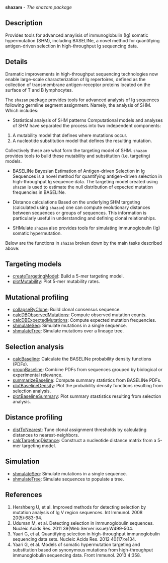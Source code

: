 





**shazam** - *The shazam package*

Description
--------------------

Provides tools for advanced anaylisis of immunoglobulin (Ig) somatic hypermutation 
(SHM), including BASELINe, a novel method for quantifying antigen-driven selection in 
high-throughput Ig sequencing data.



Details
-------------------

Dramatic improvements in high-throughput sequencing technologies now enable 
large-scale characterization of Ig repertoires, defined as the collection of transmembrane 
antigen-receptor proteins located on the surface of T and B lymphocytes.

The `shazam` package provides tools for advanced analysis of Ig sequences following 
germline segment assignment. Namely, the analysis of SHM. 
Which includes:
 
+ Statistical analysis of SHM patterns 
Computational models and analyses of SHM have separated the process 
into two independent components: 

1. A mutability model that defines where mutations occur.
1. A nucleotide substitution model that defines the resulting mutation.

Collectively these are what form the targeting model of SHM. `shazam` 
provides tools to build these mutability and substitution (i.e. targeting) 
models.

+ BASELINe 
Bayesian Estimation of Antigen-driven Selection in Ig Sequences is a 
novel method for quantifying antigen-driven selection in high-throughput
Ig sequence data. The targeting model created using `shazam` is used 
to estimate the null distribution of expected mutation frequencies in 
BASELINe.

+ Distance calculations 
Based on the underlying SHM targeting (calculated using `shazam`) one 
can compute evolutionary distances between sequences or groups of 
sequences. This information is particularly useful in understanding and 
defining clonal relationships.

+ SHMulate 
`shazam` also provides tools for simulating immunoglobulin (Ig) somatic hypermutation.
 

Below are the functions in `shazam` broken down by the main tasks described
above:

Targeting models
-------------------



+ [createTargetingModel](createTargetingModel.md):     Build a 5-mer targeting model.
+ [plotMutability](plotMutability.md):           Plot 5-mer mutability rates.


Mutational profiling
-------------------



+ [collapseByClone](collapseByClone.md):          Build clonal consensus sequence.
+ [calcDBObservedMutations](calcDBObservedMutations.md):  Compute observed mutation counts.
+ [calcDBExpectedMutations](calcDBExpectedMutations.md):  Compute expected mutation frequencies.
+ [shmulateSeq](shmulateSeq.md):              Simulate mutations in a single sequence.
+ [shmulateTree](shmulateTree.md):             Simulate mutations over a lineage tree.


Selection analysis
-------------------



+ [calcBaseline](calcBaseline.md):             Calculate the BASELINe probability
density functions (PDFs).
+ [groupBaseline](groupBaseline.md):            Combine PDFs from sequences grouped
by biological or experimental relevance.
+ [summarizeBaseline](summarizeBaseline.md):        Compute summary statistics from BASELINe PDFs.
+ [plotBaselineDensity](plotBaselineDensity.md):      Plot the probability density functions
resulting from selection analysis.
+ [plotBaselineSummary](plotBaselineSummary.md):      Plot summary stastistics resulting from 
selection analysis.


Distance profiling
-------------------



+ [distToNearest](distToNearest.md):            Tune clonal assignment thresholds by calculating 
distances to nearest-neighbors.
+ [calcTargetingDistance](calcTargetingDistance.md):    Construct a nucleotide distance matrix from a 
5-mer targeting model.


Simulation
-------------------



+  [shmulateSeq](shmulateSeq.md):                Simulate mutations in a single sequence.
 +  [shmulateTree](shmulateTree.md):               Simulate sequences to populate a tree.


References
-------------------


1. Hershberg U, et al. Improved methods for detecting selection by mutation 
analysis of Ig V region sequences. 
Int Immunol. 2008 20(5):683-94.
1. Uduman M, et al. Detecting selection in immunoglobulin sequences. 
Nucleic Acids Res. 2011 39(Web Server issue):W499-504.
1. Yaari G, et al. Quantifying selection in high-throughput immunoglobulin 
sequencing data sets. 
Nucleic Acids Res. 2012 40(17):e134.
1. Yaari G, et al. Models of somatic hypermutation targeting and substitution based 
on synonymous mutations from high-throughput immunoglobulin sequencing data. 
Front Immunol. 2013 4:358.
 





